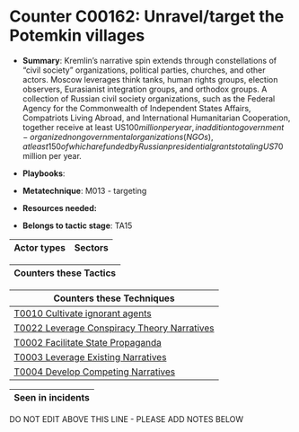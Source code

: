 # Counter C00162: Unravel/target the Potemkin villages

* **Summary**: Kremlin’s narrative spin extends through constellations of “civil society” organizations, political parties, churches, and other actors. Moscow leverages think tanks, human rights groups, election observers, Eurasianist integration groups, and orthodox groups. A collection of Russian civil society organizations, such as the Federal Agency for the Commonwealth of Independent States Affairs, Compatriots Living Abroad, and International Humanitarian Cooperation, together receive at least US$100 million per year, in addition to government-organized nongovernmental organizations (NGOs), at least 150 of which are funded by Russian presidential grants totaling US$70 million per year.

* **Playbooks**: 

* **Metatechnique**: M013 - targeting

* **Resources needed:** 

* **Belongs to tactic stage**: TA15


| Actor types | Sectors |
| ----------- | ------- |



| Counters these Tactics |
| ---------------------- |



| Counters these Techniques |
| ------------------------- |
| [T0010 Cultivate ignorant agents](../generated_pages/techniques/T0010.md) |
| [T0022 Leverage Conspiracy Theory Narratives](../generated_pages/techniques/T0022.md) |
| [T0002 Facilitate State Propaganda](../generated_pages/techniques/T0002.md) |
| [T0003 Leverage Existing Narratives](../generated_pages/techniques/T0003.md) |
| [T0004 Develop Competing Narratives](../generated_pages/techniques/T0004.md) |



| Seen in incidents |
| ----------------- |


DO NOT EDIT ABOVE THIS LINE - PLEASE ADD NOTES BELOW